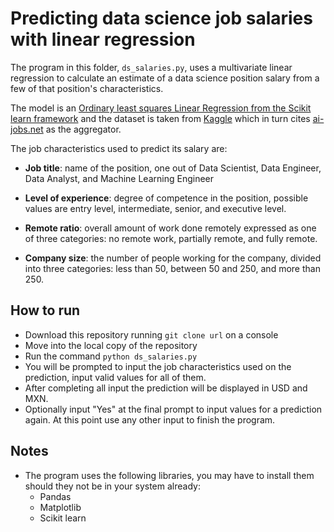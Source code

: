 # Predicting data science job salaries with linear regression

The program in this folder, ```ds_salaries.py```, uses a multivariate linear regression to calculate an estimate of a data science position salary from a few of that position's characteristics.

The model is an [Ordinary least squares Linear Regression from the Scikit learn framework](https://scikit-learn.org/stable/modules/generated/sklearn.linear_model.LinearRegression.html) and the dataset is taken from [Kaggle](https://www.kaggle.com/datasets/ruchi798/data-science-job-salaries) which in turn cites [ai-jobs.net](ai-jobs.net) as the aggregator.

The job characteristics used to predict its salary are:
- **Job title**: name of the position, one out of Data Scientist, Data Engineer, Data Analyst, and Machine Learning Engineer

- **Level of experience**: degree of competence in the position, possible values are entry level, intermediate, senior, and executive level.

- **Remote ratio**: overall amount of work done remotely expressed as one of three categories: no remote work, partially remote, and fully remote.

- **Company size**: the number of people working for the company, divided into three categories: less than 50, between 50 and 250, and more than 250. 

## How to run
- Download this repository running ```git clone url``` on a console
- Move into the local copy of the repository
- Run the command ```python ds_salaries.py```
- You will be prompted to input the job characteristics used on the prediction, input valid values for all of them.
- After completing all input the prediction will be displayed in USD and MXN.
- Optionally input "Yes" at the final prompt to input values for a prediction again. At this point use any other input to finish the program.

## Notes
- The program uses the following libraries, you may have to install them should they not be in your system already:
    <ul>
        <li>Pandas</li>
        <li>Matplotlib</li>
        <li>Scikit learn</li>
    <ul> 